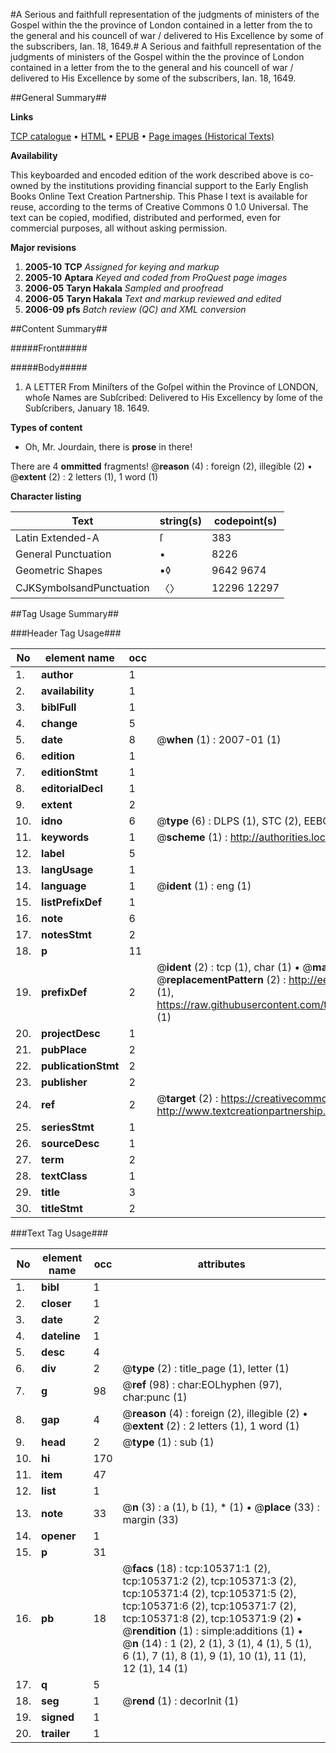#A Serious and faithfull representation of the judgments of ministers of the Gospel within the the province of London contained in a letter from the to the general and his councell of war / delivered to His Excellence by some of the subscribers, Ian. 18, 1649.#
A Serious and faithfull representation of the judgments of ministers of the Gospel within the the province of London contained in a letter from the to the general and his councell of war / delivered to His Excellence by some of the subscribers, Ian. 18, 1649.

##General Summary##

**Links**

[TCP catalogue](http://www.ota.ox.ac.uk/tcp/)  • 
[HTML](http://tei.it.ox.ac.uk/tcp/Texts-HTML/free/A59/A59254.html)  • 
[EPUB](http://tei.it.ox.ac.uk/tcp/Texts-EPUB/free/A59/A59254.epub) • 
[Page images (Historical Texts)](https://data.historicaltexts.jisc.ac.uk/view?pubId=eebo-16412151e&pageId=eebo-16412151e-105371-1)

**Availability**

This keyboarded and encoded edition of the
	       work described above is co-owned by the institutions
	       providing financial support to the Early English Books
	       Online Text Creation Partnership. This Phase I text is
	       available for reuse, according to the terms of Creative
	       Commons 0 1.0 Universal. The text can be copied,
	       modified, distributed and performed, even for
	       commercial purposes, all without asking permission.

**Major revisions**

1. __2005-10__ __TCP__ *Assigned for keying and markup*
1. __2005-10__ __Aptara__ *Keyed and coded from ProQuest page images*
1. __2006-05__ __Taryn Hakala__ *Sampled and proofread*
1. __2006-05__ __Taryn Hakala__ *Text and markup reviewed and edited*
1. __2006-09__ __pfs__ *Batch review (QC) and XML conversion*

##Content Summary##

#####Front#####

#####Body#####

1. A
LETTER
From
Miniſters of the Goſpel within the
Province of LONDON, whoſe
Names are Subſcribed:
Delivered to His Excellency by ſome of the Subſcribers,
January 18. 1649.

**Types of content**

  * Oh, Mr. Jourdain, there is **prose** in there!

There are 4 **ommitted** fragments! 
 @__reason__ (4) : foreign (2), illegible (2)  •  @__extent__ (2) : 2 letters (1), 1 word (1)

**Character listing**


|Text|string(s)|codepoint(s)|
|---|---|---|
|Latin Extended-A|ſ|383|
|General Punctuation|•|8226|
|Geometric Shapes|▪◊|9642 9674|
|CJKSymbolsandPunctuation|〈〉|12296 12297|

##Tag Usage Summary##

###Header Tag Usage###

|No|element name|occ|attributes|
|---|---|---|---|
|1.|__author__|1||
|2.|__availability__|1||
|3.|__biblFull__|1||
|4.|__change__|5||
|5.|__date__|8| @__when__ (1) : 2007-01 (1)|
|6.|__edition__|1||
|7.|__editionStmt__|1||
|8.|__editorialDecl__|1||
|9.|__extent__|2||
|10.|__idno__|6| @__type__ (6) : DLPS (1), STC (2), EEBO-CITATION (1), OCLC (1), VID (1)|
|11.|__keywords__|1| @__scheme__ (1) : http://authorities.loc.gov/ (1)|
|12.|__label__|5||
|13.|__langUsage__|1||
|14.|__language__|1| @__ident__ (1) : eng (1)|
|15.|__listPrefixDef__|1||
|16.|__note__|6||
|17.|__notesStmt__|2||
|18.|__p__|11||
|19.|__prefixDef__|2| @__ident__ (2) : tcp (1), char (1)  •  @__matchPattern__ (2) : ([0-9\-]+):([0-9IVX]+) (1), (.+) (1)  •  @__replacementPattern__ (2) : http://eebo.chadwyck.com/downloadtiff?vid=$1&page=$2 (1), https://raw.githubusercontent.com/textcreationpartnership/Texts/master/tcpchars.xml#$1 (1)|
|20.|__projectDesc__|1||
|21.|__pubPlace__|2||
|22.|__publicationStmt__|2||
|23.|__publisher__|2||
|24.|__ref__|2| @__target__ (2) : https://creativecommons.org/publicdomain/zero/1.0/ (1), http://www.textcreationpartnership.org/docs/. (1)|
|25.|__seriesStmt__|1||
|26.|__sourceDesc__|1||
|27.|__term__|2||
|28.|__textClass__|1||
|29.|__title__|3||
|30.|__titleStmt__|2||


###Text Tag Usage###

|No|element name|occ|attributes|
|---|---|---|---|
|1.|__bibl__|1||
|2.|__closer__|1||
|3.|__date__|2||
|4.|__dateline__|1||
|5.|__desc__|4||
|6.|__div__|2| @__type__ (2) : title_page (1), letter (1)|
|7.|__g__|98| @__ref__ (98) : char:EOLhyphen (97), char:punc (1)|
|8.|__gap__|4| @__reason__ (4) : foreign (2), illegible (2)  •  @__extent__ (2) : 2 letters (1), 1 word (1)|
|9.|__head__|2| @__type__ (1) : sub (1)|
|10.|__hi__|170||
|11.|__item__|47||
|12.|__list__|1||
|13.|__note__|33| @__n__ (3) : a (1), b (1), * (1)  •  @__place__ (33) : margin (33)|
|14.|__opener__|1||
|15.|__p__|31||
|16.|__pb__|18| @__facs__ (18) : tcp:105371:1 (2), tcp:105371:2 (2), tcp:105371:3 (2), tcp:105371:4 (2), tcp:105371:5 (2), tcp:105371:6 (2), tcp:105371:7 (2), tcp:105371:8 (2), tcp:105371:9 (2)  •  @__rendition__ (1) : simple:additions (1)  •  @__n__ (14) : 1 (2), 2 (1), 3 (1), 4 (1), 5 (1), 6 (1), 7 (1), 8 (1), 9 (1), 10 (1), 11 (1), 12 (1), 14 (1)|
|17.|__q__|5||
|18.|__seg__|1| @__rend__ (1) : decorInit (1)|
|19.|__signed__|1||
|20.|__trailer__|1||
